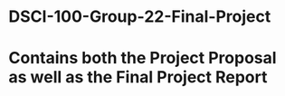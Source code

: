 # DSCI-100-Group-22-Final-Project
# Contains both the Project Proposal as well as the Final Project Report
